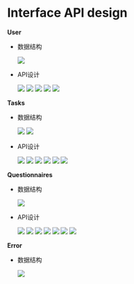 # Interface API design 

**User**
- 数据结构

    ![](../../pics/API/Model1.png)
- API设计

    ![](../../pics/API/API1.png)
    ![](../../pics/API/API2.png)
    ![](../../pics/API/API3.png)
    ![](../../pics/API/API4.png)
    ![](../../pics/API/API5.png)

**Tasks**
- 数据结构

    ![](../../pics/API/Model3.png)
    ![](../../pics/API/Model4.png)
- API设计

    ![](../../pics/API/API9.png)
    ![](../../pics/API/API10.png)
    ![](../../pics/API/API11.png)
    ![](../../pics/API/API12.png)
    ![](../../pics/API/API13.png)
    ![](../../pics/API/API14.png)

**Questionnaires**
- 数据结构

    ![](../../pics/API/Model6.png)
- API设计

    ![](../../pics/API/API15.png)
    ![](../../pics/API/API16.png)
    ![](../../pics/API/API17.png)
    ![](../../pics/API/API18.png)
    ![](../../pics/API/API19.png)
    ![](../../pics/API/API20.png)
    ![](../../pics/API/API21.png)

**Error**
- 数据结构

    ![](../../pics/API/Model5.png)